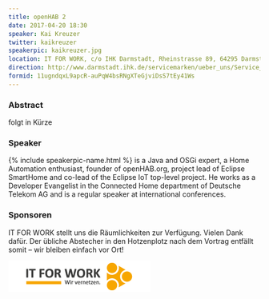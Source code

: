 ```yaml
---
title: openHAB 2
date: 2017-04-20 18:30
speaker: Kai Kreuzer
twitter: kaikreuzer
speakerpic: kaikreuzer.jpg
location: IT FOR WORK, c/o IHK Darmstadt, Rheinstrasse 89, 64295 Darmstadt, Großer Saal im Dachgeschoss
direction: http://www.darmstadt.ihk.de/servicemarken/ueber_uns/Service_Center/Anfahrt/512020/Wegbeschreibung.html
formid: 11ugndqxL9apcR-auPqW4bsRNgXTeGjviDsS7tEy41Ws
---
```


### Abstract

folgt in Kürze

### Speaker

{% include speakerpic-name.html %} is a Java and OSGi expert, a Home Automation enthusiast, founder of openHAB.org, project lead of Eclipse SmartHome and co-lead of the Eclipse IoT top-level project. He works as a Developer Evangelist in the Connected Home department of Deutsche Telekom AG and is a regular speaker at international conferences.

### Sponsoren

IT FOR WORK stellt uns die Räumlichkeiten zur Verfügung. Vielen Dank dafür. Der übliche Abstecher in den Hotzenplotz nach dem Vortrag entfällt somit – wir bleiben einfach vor Ort!

[![IT FOR WORK Logo](/images/sponsors/it-for-work.png)](http://www.it-for-work.de) 